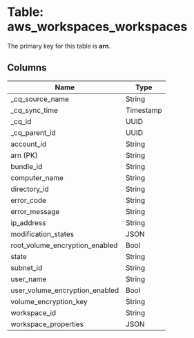 # Table: aws_workspaces_workspaces



The primary key for this table is **arn**.


## Columns
| Name          | Type          |
| ------------- | ------------- |
|_cq_source_name|String|
|_cq_sync_time|Timestamp|
|_cq_id|UUID|
|_cq_parent_id|UUID|
|account_id|String|
|arn (PK)|String|
|bundle_id|String|
|computer_name|String|
|directory_id|String|
|error_code|String|
|error_message|String|
|ip_address|String|
|modification_states|JSON|
|root_volume_encryption_enabled|Bool|
|state|String|
|subnet_id|String|
|user_name|String|
|user_volume_encryption_enabled|Bool|
|volume_encryption_key|String|
|workspace_id|String|
|workspace_properties|JSON|